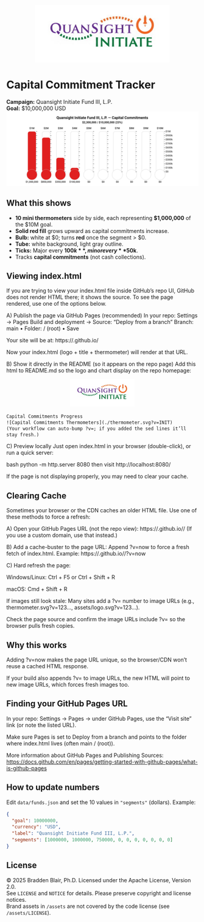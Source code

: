 <p align="center">
  <img src="assets/logo.jpg?v=INIT" alt="Company logo" height="150">
</p>

# Capital Commitment Tracker

**Campaign:** Quansight Initiate Fund III, L.P.  
**Goal:** $10,000,000 USD
<br>
![Capital Commitments Thermometers](./thermometer.svg?v=20250811154832-16885081679-1)

## What this shows
- **10 mini thermometers** side by side, each representing **$1,000,000** of the $10M goal.
- **Solid red fill** grows upward as capital commitments increase.
- **Bulb:** white at $0; turns **red** once the segment > $0.
- **Tube:** white background, light gray outline.
- **Ticks:** Major every **$100k**, minor every **$50k**.
- Tracks **capital commitments** (not cash collections).

## Viewing index.html
If you are trying to view your index.html file inside GitHub’s repo UI, GitHub does not render HTML there; it shows the source. To see the page rendered, use one of the options below.

A) Publish the page via GitHub Pages (recommended)
In your repo: Settings → Pages
Build and deployment → Source: “Deploy from a branch”
Branch: main • Folder: / (root) • Save

Your site will be at:
https://<your-username>.github.io/<your-repo>

Now your index.html (logo + title + thermometer) will render at that URL.

B) Show it directly in the README (so it appears on the repo page)
Add this html to README.md so the logo and chart display on the repo homepage:

<p align="center">
  <img src="assets/logo.jpg?v=INIT" alt="Company logo" height="72">
</p>

```
Capital Commitments Progress
![Capital Commitments Thermometers](./thermometer.svg?v=INIT)
(Your workflow can auto-bump ?v=; if you added the sed lines it’ll stay fresh.)
```
C) Preview locally
Just open index.html in your browser (double-click), or run a quick server:

bash
python -m http.server 8080
then visit http://localhost:8080/

If the page is not displaying properly, you may need to clear your cache.

## Clearing Cache
Sometimes your browser or the CDN caches an older HTML file. Use one of these methods to force a refresh:

A) Open your GitHub Pages URL (not the repo view):
https://<your-username>.github.io/<your-repo>/
(If you use a custom domain, use that instead.)

B) Add a cache-buster to the page URL:
Append ?v=now to force a fresh fetch of index.html.
Example: https://<your-username>.github.io/<your-repo>/?v=now

C) Hard refresh the page:

Windows/Linux: Ctrl + F5 or Ctrl + Shift + R

macOS: Cmd + Shift + R

If images still look stale:
Many sites add a ?v= number to image URLs (e.g., thermometer.svg?v=123…, assets/logo.svg?v=123…).

Check the page source and confirm the image URLs include ?v= so the browser pulls fresh copies.

## Why this works
Adding ?v=now makes the page URL unique, so the browser/CDN won’t reuse a cached HTML response.

If your build also appends ?v= to image URLs, the new HTML will point to new image URLs, which forces fresh images too.

## Finding your GitHub Pages URL
In your repo: Settings → Pages → under GitHub Pages, use the “Visit site” link (or note the listed URL).

Make sure Pages is set to Deploy from a branch and points to the folder where index.html lives (often main / (root)).

More information about GitHub Pages and Publishing Sources: https://docs.github.com/en/pages/getting-started-with-github-pages/what-is-github-pages

## How to update numbers
Edit `data/funds.json` and set the 10 values in `"segments"` (dollars). Example:
```json
{
  "goal": 10000000,
  "currency": "USD",
  "label": "Quansight Initiate Fund III, L.P.",
  "segments": [1000000, 1000000, 750000, 0, 0, 0, 0, 0, 0, 0]
}
```

## License
© 2025 Bradden Blair, Ph.D. Licensed under the Apache License, Version 2.0.  
See `LICENSE` and `NOTICE` for details. Please preserve copyright and license notices.  
Brand assets in `/assets` are not covered by the code license (see `/assets/LICENSE`).
